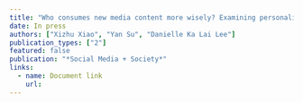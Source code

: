 ```yaml
---
title: "Who consumes new media content more wisely? Examining personality factors, social media use, and new media literacy in the era of misinformation"
date: In press
authors: ["Xizhu Xiao", "Yan Su", "Danielle Ka Lai Lee"]
publication_types: ["2"]
featured: false
publication: "*Social Media + Society*"
links:
  - name: Document link
    url: 
---
```

